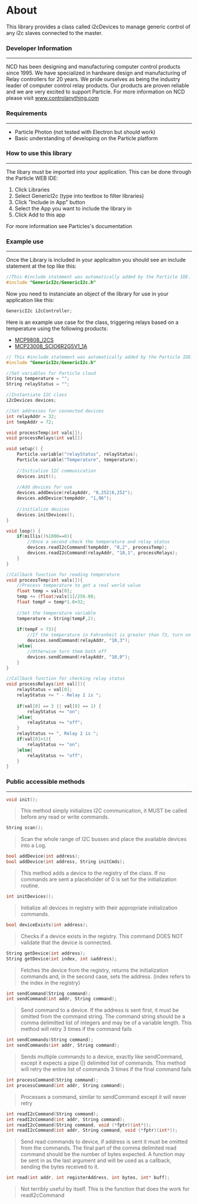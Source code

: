 # About

This library provides a class called i2cDevices to manage generic control of any i2c slaves connected to the master.

### Developer Information
---
NCD has been designing and manufacturing computer control products since 1995. We have specialized in hardware design and manufacturing of Relay controllers for 20 years. We pride ourselves as being the industry leader of computer control relay products. Our products are proven reliable and we are very excited to support Particle. For more information on NCD please visit www.controlanything.com

### Requirements
---
- Particle Photon (not tested with Electron but should work)
- Basic understanding of developing on the Particle platform

### How to use this library
---

The libary must be imported into your application. This can be done through the Particle WEB IDE:
1. Click Libraries
2. Select GenericI2c (type into textbox to filter libraries)
3. Click "Include in App" button
4. Select the App you want to include the library in
5. Click Add to this app

For more information see Particles's documentation

### Example use
---
Once the Library is included in your applicaiton you should see an include statement at the top like this:
```cpp
//This #include statement was automatically added by the Particle IDE.
#include "GenericI2c/GenericI2c.h"
```
Now you need to instanciate an object of the library for use in your application like this:
```cpp
GenericI2c i2cController;
```

Here is an example use case for the class, triggering relays based on a temperature using the following products:
- [MCP9808_I2CS](https://www.controleverything.com/content/Temperature?sku=MCP9808_I2CS)
- [MCP23008_SCIO6R2G5V1_1A](https://www.controleverything.com/content/Relay-Controller?sku=MCP23008_SCIO6R2G5V1_1A)

```cpp
// This #include statement was automatically added by the Particle IDE.
#include "GenericI2c/GenericI2c.h"

//Set variables for Particle cloud
String temperature = "";
String relayStatus = "";

//Instantiate I2C class
i2cDevices devices;

//Set addresses for connected devices
int relayAddr = 32;
int tempAddr = 72;

void processTemp(int vals[]);
void processRelays(int val[])

void setup() {
    Particle.variable("relayStatus", relayStatus);
    Particle.variable("Temperature", temperature);
    
    //Initialize I2C communication
    devices.init();
    
    //Add devices for use
    devices.addDevice(relayAddr, "0,252|6,252");
    devices.addDevice(tempAddr, "1,96");
    
    //initialize devices
    devices.initDevices();
}

void loop() {
    if(millis()%1000==0){
        //Once a second check the temperature and relay status
        devices.readI2cCommand(tempAddr, "0,2", processTemp);
        devices.readI2cCommand(relayAddr, "10,1", processRelays);
    }
}

//Callback function for reading temperature
void processTemp(int vals[]){
    //Process temperature to get a real world value
    float temp = vals[0];
    temp += (float)vals[1]/256.00;
    float tempF = temp*1.8+32;
    
    //Set the temperature variable
    temperature = String(tempF,2);
    
    if(tempF > 73){
        //If the temperature in Fahrenheit is greater than 73, turn on both relays
        devices.sendCommand(relayAddr, "10,3");
    }else{
        //Otherwise turn them both off
        devices.sendCommand(relayAddr, "10,0");
    }
}

//Callback function for checking relay status
void processRelays(int val[]){
    relayStatus = val[0];
    relayStatus += " - Relay 1 is ";
    
    if(val[0] == 3 || val[0] == 1) {
        relayStatus += "on";
    }else{
        relayStatus += "off";
    }
    relayStatus += ", Relay 2 is ";
    if(val[0]>1){
        relayStatus += "on";
    }else{
        relayStatus += "off";
    }
}
```

### Public accessible methods
---
```cpp
void init();
```
>This method simply initializes I2C communication, it MUST be called before any read or write commands.

```cpp
String scan();
```
>Scan the whole range of I2C busses and place the available devices into a Log.

```cpp
bool addDevice(int address);
bool addDevice(int address, String initCmds);
```
>This method adds a device to the registry of the class. If no commands are sent a placeholder of 0 is set for the initialization routine.

```cpp
int initDevices();
```
>Initialize all devices in registry with their appropriate initialization commands.

```cpp
bool deviceExists(int address);
```
>Checks if a device exists in the registry. This command DOES NOT validate that the device is connected.

```cpp
String getDevice(int address);
String getDevice(int index, int &address);
```
>Fetches the device from the registry, returns the initialization commands and, in the second case, sets the address. (index refers to the index in the registry)

```cpp
int sendCommand(String command);
int sendCommand(int addr, String command);
```
>Send command to a device. If the address is sent first, it must be omitted from the command string. The command string should be a comma delimitted list of integers and may be of a variable length. This method will retry 3 times if the command fails

```cpp
int sendCommands(String command);
int sendCommands(int addr, String command);
```
>Sends multiple commands to a device, exactly like sendCommand, except it expects a pipe (|) delimited list of commands. This method will retry the entire list of commands 3 times if the final command fails

```cpp
int processCommand(String command);
int processCommand(int addr, String command);
```
>Processes a command, similar to sendCommand except it will never retry

```cpp
int readI2cCommand(String command);
int readI2cCommand(int addr, String command);
int readI2cCommand(String command, void (*fptr)(int*));
int readI2cCommand(int addr, String command, void (*fptr)(int*));
```
>Send read commands to device, if address is sent it must be omitted from the commands. The final part of the comma delimited read command should be the number of bytes expected. A function may be sent in as the last argument and will be used as a callback, sending the bytes received to it.

```cpp
int read(int addr, int registerAddress, int bytes, int* buff);
```
>Not terribly useful by itself. This is the function that does the work for readI2cCommand
